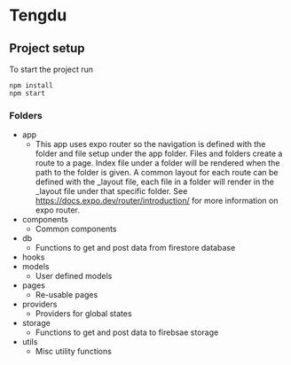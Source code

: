 # Tengdu

## Project setup

To start the project run

```
npm install
npm start
```

### Folders

- app
  - This app uses expo router so the navigation is defined with the folder and file setup under the app folder. Files and folders create a route to a page. Index file under a folder will be rendered when the path to the folder is given. A common layout for each route can be defined with the \_layout file, each file in a folder will render in the \_layout file under that specific folder. See https://docs.expo.dev/router/introduction/ for more information on expo router.
- components
  - Common components
- db
  - Functions to get and post data from firestore database
- hooks
- models
  - User defined models
- pages
  - Re-usable pages
- providers
  - Providers for global states
- storage
  - Functions to get and post data to firebsae storage
- utils
  - Misc utility functions
